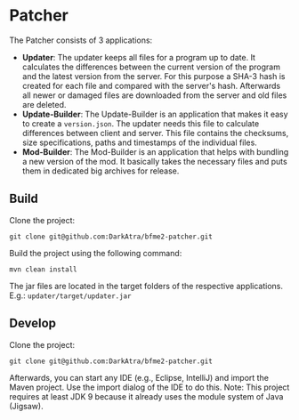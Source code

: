 # Patcher
The Patcher consists of 3 applications:

- **Updater**:
  The updater keeps all files for a program up to date. It calculates the differences between the current version of the program and the latest version from the
  server. For this purpose a SHA-3 hash is created for each file and compared with the server's hash. Afterwards all newer or damaged files are downloaded from
  the server and old files are deleted.
- **Update-Builder**:
  The Update-Builder is an application that makes it easy to create a `version.json`. The updater needs this file to calculate differences between client and
  server. This file contains the checksums, size specifications, paths and timestamps of the individual files.
- **Mod-Builder**:
  The Mod-Builder is an application that helps with bundling a new version of the mod. It basically takes the necessary files and puts them in dedicated big
  archives for release.

## Build
Clone the project:
```
git clone git@github.com:DarkAtra/bfme2-patcher.git
```
Build the project using the following command:
```
mvn clean install
```
The jar files are located in the target folders of the respective applications. E.g.: `updater/target/updater.jar`

## Develop
Clone the project:
```
git clone git@github.com:DarkAtra/bfme2-patcher.git
```
Afterwards, you can start any IDE (e.g., Eclipse, IntelliJ) and import the Maven project. Use the import dialog of the IDE to do this.
Note: This project requires at least JDK 9 because it already uses the module system of Java (Jigsaw).
